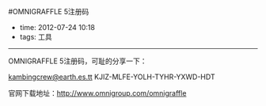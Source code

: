 #OMNIGRAFFLE 5注册码

- time: 2012-07-24 10:18
- tags: 工具

---
OMNIGRAFFLE 5注册码，可耻的分享一下：

kambingcrew@earth.es.tt
KJIZ-MLFE-YOLH-TYHR-YXWD-HDT

官网下载地址：http://www.omnigroup.com/omnigraffle

